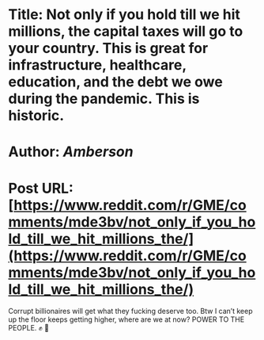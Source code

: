 # Title: Not only if you hold till we hit millions, the capital taxes will go to your country. This is great for infrastructure, healthcare, education, and the debt we owe during the pandemic. This is historic.
# Author: _Amberson_
# Post URL: [https://www.reddit.com/r/GME/comments/mde3bv/not_only_if_you_hold_till_we_hit_millions_the/](https://www.reddit.com/r/GME/comments/mde3bv/not_only_if_you_hold_till_we_hit_millions_the/)


Corrupt billionaires will get what they fucking deserve too. Btw I can’t keep up the floor keeps getting higher, where are we at now? 
POWER TO THE PEOPLE. ✊ 🦍